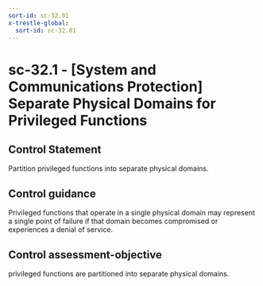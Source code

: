 ```yaml
---
sort-id: sc-32.01
x-trestle-global:
  sort-id: sc-32.01
---
```


# sc-32.1 - \[System and Communications Protection\] Separate Physical Domains for Privileged Functions

## Control Statement

Partition privileged functions into separate physical domains.

## Control guidance

Privileged functions that operate in a single physical domain may represent a single point of failure if that domain becomes compromised or experiences a denial of service.

## Control assessment-objective

privileged functions are partitioned into separate physical domains.
